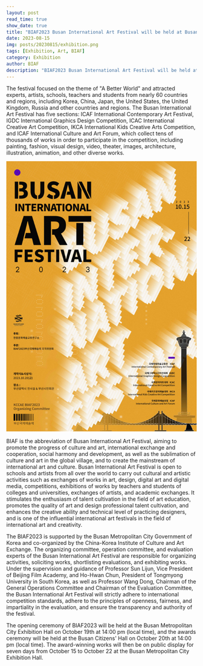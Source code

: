 ```yaml
---
layout: post
read_time: true
show_date: true
title: "BIAF2023 Busan International Art Festival will be held at Busan Metropolitan City Exhibition Hall and Busan Citizens' Hall"
date: 2023-08-15
img: posts/20230815/exhibition.png
tags: [Exhibition, Art, BIAF]
category: Exhibition
author: BIAF
description: "BIAF2023 Busan International Art Festival will be held at Busan Metropolitan City Exhibition Hall and Busan Citizens' Hall"
---
```

The festival focused on the theme of "A Better World" and attracted experts, artists, schools, teachers and students from nearly 60 countries and regions, including Korea, China, Japan, the United States, the United Kingdom, Russia and other countries and regions. The Busan International Art Festival has five sections: ICAF International Contemporary Art Festival, IGDC International Graphics Design Competition, ICAC International Creative Art Competition, IKCA International Kids Creative Arts Competition, and ICAF International Culture and Art Forum, which collect tens of thousands of works in order to participate in the competition, including painting, fashion, visual design, video, theater, images, architecture, illustration, animation, and other diverse works.

![Poster](./assets/img/posts/20230815/exhibition.png)

BIAF is the abbreviation of Busan International Art Festival, aiming to promote the progress of culture and art, international exchange and cooperation, social harmony and development, as well as the sublimation of culture and art in the global village, and to create the mainstream of international art and culture. Busan International Art Festival is open to schools and artists from all over the world to carry out cultural and artistic activities such as exchanges of works in art, design, digital art and digital media, competitions, exhibitions of works by teachers and students of colleges and universities, exchanges of artists, and academic exchanges. It stimulates the enthusiasm of talent cultivation in the field of art education, promotes the quality of art and design professional talent cultivation, and enhances the creative ability and technical level of practicing designers, and is one of the influential international art festivals in the field of international art and creativity.

The BIAF2023 is supported by the Busan Metropolitan City Government of Korea and co-organized by the China-Korea Institute of Culture and Art Exchange. The organizing committee, operation committee, and evaluation experts of the Busan International Art Festival are responsible for organizing activities, soliciting works, shortlisting evaluations, and exhibiting works. Under the supervision and guidance of Professor Sun Lijun, Vice President of Beijing Film Academy, and Ho-Hwan Chun, President of Tongmyong University in South Korea, as well as Professor Wang Dong, Chairman of the General Operations Committee and Chairman of the Evaluation Committee, the Busan International Art Festival will strictly adhere to international competition standards, adhere to the principles of openness, fairness, and impartiality in the evaluation, and ensure the transparency and authority of the festival.

The opening ceremony of BIAF2023 will be held at the Busan Metropolitan City Exhibition Hall on October 19th at 14:00 pm (local time), and the awards ceremony will be held at the Busan Citizens' Hall on October 20th at 14:00 pm (local time). The award-winning works will then be on public display for seven days from October 15 to October 22 at the Busan Metropolitan City Exhibition Hall.



